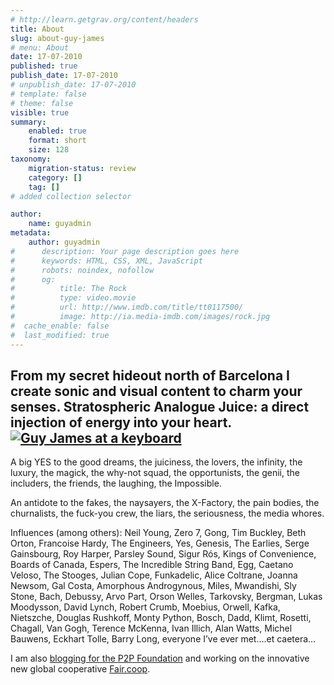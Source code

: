 ```yaml
---
# http://learn.getgrav.org/content/headers
title: About
slug: about-guy-james
# menu: About
date: 17-07-2010
published: true
publish_date: 17-07-2010
# unpublish_date: 17-07-2010
# template: false
# theme: false
visible: true
summary:
    enabled: true
    format: short
    size: 128
taxonomy:
    migration-status: review
    category: []
    tag: []
# added collection selector

author:
    name: guyadmin
metadata:
    author: guyadmin
#      description: Your page description goes here
#      keywords: HTML, CSS, XML, JavaScript
#      robots: noindex, nofollow
#      og:
#          title: The Rock
#          type: video.movie
#          url: http://www.imdb.com/title/tt0117500/
#          image: http://ia.media-imdb.com/images/rock.jpg
#  cache_enable: false
#  last_modified: true
---
```


## From my secret hideout north of Barcelona I create sonic and visual content to charm your senses. Stratospheric Analogue Juice: a direct injection of energy into your heart.[![Guy James at a keyboard](https://2018.guyjames.com/wp-content/uploads/2010/07/20121211_203638-233x300.jpg)](https://2018.guyjames.com/wp-content/uploads/2010/07/20121211_203638.jpg)

A big YES to the good dreams, the juiciness, the lovers, the infinity, the luxury, the magick, the why-not squad, the opportunists, the genii, the includers, the friends, the laughing, the Impossible.

An antidote to the fakes, the naysayers, the X-Factory, the pain bodies, the churnalists, the fuck-you crew, the liars, the seriousness, the media whores.

Influences (among others): Neil Young, Zero 7, Gong, Tim Buckley, Beth Orton, Francoise Hardy, The Engineers, Yes, Genesis, The Earlies, Serge Gainsbourg, Roy Harper, Parsley Sound, Sigur Rós, Kings of Convenience, Boards of Canada, Espers, The Incredible String Band, Egg, Caetano Veloso, The Stooges, Julian Cope, Funkadelic, Alice Coltrane, Joanna Newsom, Gal Costa, Amorphous Androgynous, Miles, Mwandishi, Sly Stone, Bach, Debussy, Arvo Part, Orson Welles, Tarkovsky, Bergman, Lukas Moodysson, David Lynch, Robert Crumb, Moebius, Orwell, Kafka, Nietszche, Douglas Rushkoff, Monty Python, Bosch, Dadd, Klimt, Rosetti, Chagall, Van Gogh, Terence McKenna, Ivan Illich, Alan Watts, Michel Bauwens, Eckhart Tolle, Barry Long, everyone I’ve ever met….et caetera…

I am also [blogging for the P2P Foundation](http://blog.p2pfoundation.net "P2P Foundation Blog") and working on the innovative new global cooperative [Fair.coop](https://fair.coop "fair.coop").